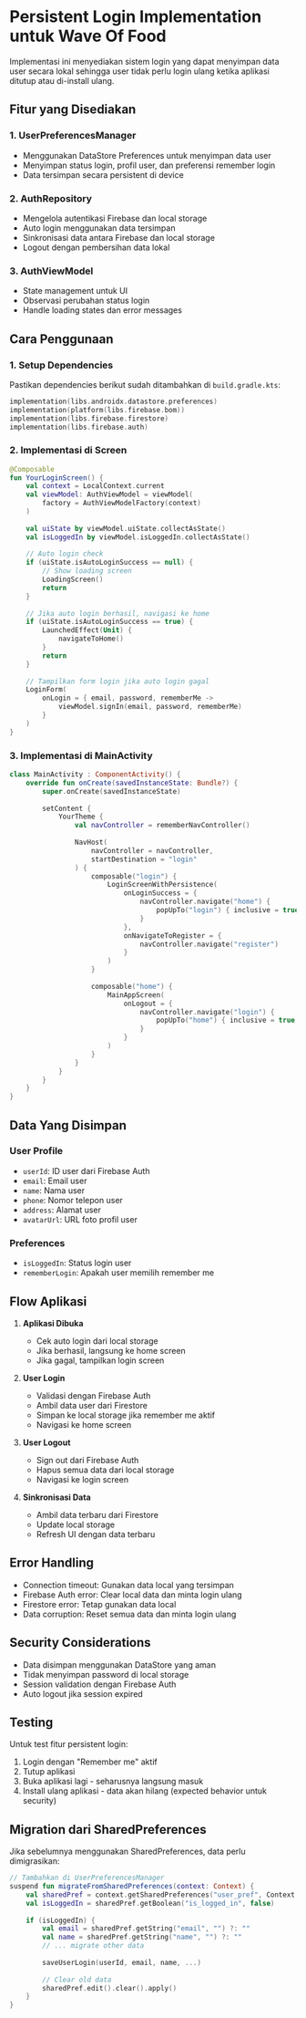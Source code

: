 # Persistent Login Implementation untuk Wave Of Food

Implementasi ini menyediakan sistem login yang dapat menyimpan data user secara lokal sehingga user tidak perlu login ulang ketika aplikasi ditutup atau di-install ulang.

## Fitur yang Disediakan

### 1. **UserPreferencesManager**
- Menggunakan DataStore Preferences untuk menyimpan data user
- Menyimpan status login, profil user, dan preferensi remember login
- Data tersimpan secara persistent di device

### 2. **AuthRepository**
- Mengelola autentikasi Firebase dan local storage
- Auto login menggunakan data tersimpan
- Sinkronisasi data antara Firebase dan local storage
- Logout dengan pembersihan data lokal

### 3. **AuthViewModel**
- State management untuk UI
- Observasi perubahan status login
- Handle loading states dan error messages

## Cara Penggunaan

### 1. Setup Dependencies

Pastikan dependencies berikut sudah ditambahkan di `build.gradle.kts`:

```kotlin
implementation(libs.androidx.datastore.preferences)
implementation(platform(libs.firebase.bom))
implementation(libs.firebase.firestore)
implementation(libs.firebase.auth)
```

### 2. Implementasi di Screen

```kotlin
@Composable
fun YourLoginScreen() {
    val context = LocalContext.current
    val viewModel: AuthViewModel = viewModel(
        factory = AuthViewModelFactory(context)
    )
    
    val uiState by viewModel.uiState.collectAsState()
    val isLoggedIn by viewModel.isLoggedIn.collectAsState()
    
    // Auto login check
    if (uiState.isAutoLoginSuccess == null) {
        // Show loading screen
        LoadingScreen()
        return
    }
    
    // Jika auto login berhasil, navigasi ke home
    if (uiState.isAutoLoginSuccess == true) {
        LaunchedEffect(Unit) {
            navigateToHome()
        }
        return
    }
    
    // Tampilkan form login jika auto login gagal
    LoginForm(
        onLogin = { email, password, rememberMe ->
            viewModel.signIn(email, password, rememberMe)
        }
    )
}
```

### 3. Implementasi di MainActivity

```kotlin
class MainActivity : ComponentActivity() {
    override fun onCreate(savedInstanceState: Bundle?) {
        super.onCreate(savedInstanceState)
        
        setContent {
            YourTheme {
                val navController = rememberNavController()
                
                NavHost(
                    navController = navController,
                    startDestination = "login"
                ) {
                    composable("login") {
                        LoginScreenWithPersistence(
                            onLoginSuccess = {
                                navController.navigate("home") {
                                    popUpTo("login") { inclusive = true }
                                }
                            },
                            onNavigateToRegister = {
                                navController.navigate("register")
                            }
                        )
                    }
                    
                    composable("home") {
                        MainAppScreen(
                            onLogout = {
                                navController.navigate("login") {
                                    popUpTo("home") { inclusive = true }
                                }
                            }
                        )
                    }
                }
            }
        }
    }
}
```

## Data Yang Disimpan

### User Profile
- `userId`: ID user dari Firebase Auth
- `email`: Email user
- `name`: Nama user
- `phone`: Nomor telepon user
- `address`: Alamat user
- `avatarUrl`: URL foto profil user

### Preferences
- `isLoggedIn`: Status login user
- `rememberLogin`: Apakah user memilih remember me

## Flow Aplikasi

1. **Aplikasi Dibuka**
   - Cek auto login dari local storage
   - Jika berhasil, langsung ke home screen
   - Jika gagal, tampilkan login screen

2. **User Login**
   - Validasi dengan Firebase Auth
   - Ambil data user dari Firestore
   - Simpan ke local storage jika remember me aktif
   - Navigasi ke home screen

3. **User Logout**
   - Sign out dari Firebase Auth
   - Hapus semua data dari local storage
   - Navigasi ke login screen

4. **Sinkronisasi Data**
   - Ambil data terbaru dari Firestore
   - Update local storage
   - Refresh UI dengan data terbaru

## Error Handling

- Connection timeout: Gunakan data local yang tersimpan
- Firebase Auth error: Clear local data dan minta login ulang
- Firestore error: Tetap gunakan data local
- Data corruption: Reset semua data dan minta login ulang

## Security Considerations

- Data disimpan menggunakan DataStore yang aman
- Tidak menyimpan password di local storage
- Session validation dengan Firebase Auth
- Auto logout jika session expired

## Testing

Untuk test fitur persistent login:

1. Login dengan "Remember me" aktif
2. Tutup aplikasi
3. Buka aplikasi lagi - seharusnya langsung masuk
4. Install ulang aplikasi - data akan hilang (expected behavior untuk security)

## Migration dari SharedPreferences

Jika sebelumnya menggunakan SharedPreferences, data perlu dimigrasikan:

```kotlin
// Tambahkan di UserPreferencesManager
suspend fun migrateFromSharedPreferences(context: Context) {
    val sharedPref = context.getSharedPreferences("user_pref", Context.MODE_PRIVATE)
    val isLoggedIn = sharedPref.getBoolean("is_logged_in", false)
    
    if (isLoggedIn) {
        val email = sharedPref.getString("email", "") ?: ""
        val name = sharedPref.getString("name", "") ?: ""
        // ... migrate other data
        
        saveUserLogin(userId, email, name, ...)
        
        // Clear old data
        sharedPref.edit().clear().apply()
    }
}
```
